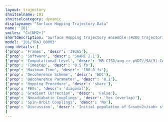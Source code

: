 ```yaml
---
layout: trajectory
shnitselname: I01
shnitselcategory: dynamic
displayname: "Surface Hopping Trajectory Data"
name: 'I01'
smiles: "C=[NH2+]"
shortdescription: "Surface Hopping trajectory ensemble (#200 trajectories)"
model: 'I01/TRAJ_00003'
comp-details: [
{'prop': 'Frames', 'descr': '39365'},
{'prop': 'Software', 'descr': 'SHARC 2.1'},
{'prop': 'Computational-Level', 'descr': 'MR-CISD/aug-cc-pVDZ//SA(3)-CASSCF(6,4)/cc-pVDZ'},
{'prop': 'Timestep', 'descr': '0.5 fs'},
{'prop': 'Maximum Time', 'descr': '100.0 fs'},
{'prop': 'Decoherence Scheme', 'descr': 'EDC'},
{'prop': 'Decoherence Parameter', 'descr': '0.1'},
{'prop': 'Hopping Procedure', 'descr': 'sharc'},
{'prop': 'PESs', 'descr': 'diagonal'},
{'prop': 'Gradient Correction', 'descr': 'False'},
{'prop': 'Nonadiabatic Couplings', 'descr': 'Yes (overlap)'},
{'prop': 'Spin-Orbit Couplings', 'descr': 'No'},
{'prop': 'Discussion', 'descr': 'Initial population of S<sub>2</sub> state, which depopulates via S<sub>1</sub> back to S<sub>0</sub> within 100 fs.'}
]
---
```

